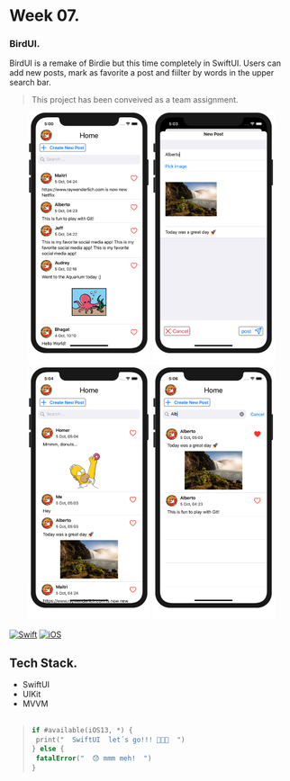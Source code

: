 # Week 07.

### BirdUI.
BirdUI is a remake of Birdie but this time completely in SwiftUI. Users can add new posts, mark as favorite a post and fiilter by words in the upper search bar.
>This project has been conveived as a team assignment.
<p align="center"> <!-- using the assets directory -->
	<img src="/Week07/Assets/pic01.png" height="450"/> 
	<img src="/Week07/Assets/pic02.png" height="450"/>
 	<img src="/Week07/Assets/pic03.png" height="450"/> 
	<img src="/Week07/Assets/pic04.png" height="450"/>
</p>

[![Swift](https://img.shields.io/badge/Swift-5.0-orange.svg?longCache=true&style=flat&logo=swift)](https://www.swift.org)
[![iOS](https://img.shields.io/badge/iOS-13.0+-lightgrey.svg?longCache=true&?style=plastic&logo=apple)](https://developer.apple.com/ios/) 

## Tech Stack.
- SwiftUI
- UIKit
- MVVM

##

>
>```Swift
>if #available(iOS13, *) {
>  print("  SwiftUI  let´s go!!! 🎉🥳🎉  ")
>} else {
>  fatalError("  😓 mmm meh!  ")
>}
>```
